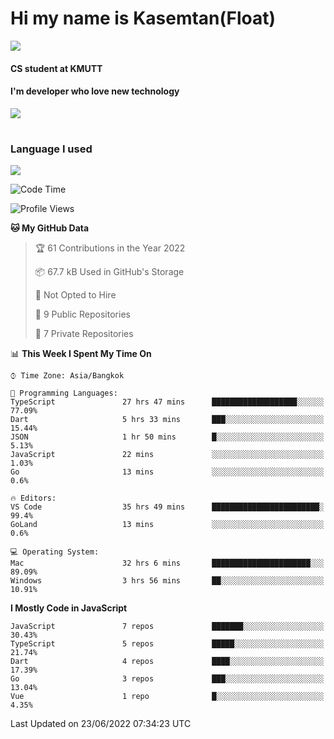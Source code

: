 # Hi my name is Kasemtan(Float)
![](https://64.media.tumblr.com/9c2a8f831efe8da556ffbf89cebb52c9/b86c1ab833a37e32-93/s1280x1920/d000dc22f75df64be2bc150f5fa69c4f6df6bb07.gifv)
#### CS student at KMUTT
#### I'm developer who love new technology
[![](https://github-readme-stats.vercel.app/api?username=FloatKasemtan&show_icons=true&theme=nightowl)]()
#
### Language I used
[![](https://github-readme-stats.vercel.app/api/top-langs/?username=FloatKasemtan&layout=compact&theme=nightowl)]()
<!--START_SECTION:waka-->
![Code Time](http://img.shields.io/badge/Code%20Time-494%20hrs%2017%20mins-blue)

![Profile Views](http://img.shields.io/badge/Profile%20Views-0-blue)

**🐱 My GitHub Data** 

> 🏆 61 Contributions in the Year 2022
 > 
> 📦 67.7 kB Used in GitHub's Storage 
 > 
> 🚫 Not Opted to Hire
 > 
> 📜 9 Public Repositories 
 > 
> 🔑 7 Private Repositories  
 > 
📊 **This Week I Spent My Time On** 

```text
⌚︎ Time Zone: Asia/Bangkok

💬 Programming Languages: 
TypeScript               27 hrs 47 mins      ███████████████████░░░░░░   77.09% 
Dart                     5 hrs 33 mins       ███░░░░░░░░░░░░░░░░░░░░░░   15.44% 
JSON                     1 hr 50 mins        █░░░░░░░░░░░░░░░░░░░░░░░░   5.13% 
JavaScript               22 mins             ░░░░░░░░░░░░░░░░░░░░░░░░░   1.03% 
Go                       13 mins             ░░░░░░░░░░░░░░░░░░░░░░░░░   0.6%

🔥 Editors: 
VS Code                  35 hrs 49 mins      ████████████████████████░   99.4% 
GoLand                   13 mins             ░░░░░░░░░░░░░░░░░░░░░░░░░   0.6%

💻 Operating System: 
Mac                      32 hrs 6 mins       ██████████████████████░░░   89.09% 
Windows                  3 hrs 56 mins       ██░░░░░░░░░░░░░░░░░░░░░░░   10.91%

```

**I Mostly Code in JavaScript** 

```text
JavaScript               7 repos             ███████░░░░░░░░░░░░░░░░░░   30.43% 
TypeScript               5 repos             █████░░░░░░░░░░░░░░░░░░░░   21.74% 
Dart                     4 repos             ████░░░░░░░░░░░░░░░░░░░░░   17.39% 
Go                       3 repos             ███░░░░░░░░░░░░░░░░░░░░░░   13.04% 
Vue                      1 repo              █░░░░░░░░░░░░░░░░░░░░░░░░   4.35%

```



 Last Updated on 23/06/2022 07:34:23 UTC
<!--END_SECTION:waka-->
<!--
**FloatKasemtan/FloatKasemtan** is a ✨ _special_ ✨ repository because its `README.md` (this file) appears on your GitHub profile.

Here are some ideas to get you started:

- 🔭 I’m currently working on ...
- 🌱 I’m currently learning ...
- 👯 I’m looking to collaborate on ...
- 🤔 I’m looking for help with ...
- 💬 Ask me about ...
- 📫 How to reach me: ...
- 😄 Pronouns: ...
- ⚡ Fun fact: ...
-->
